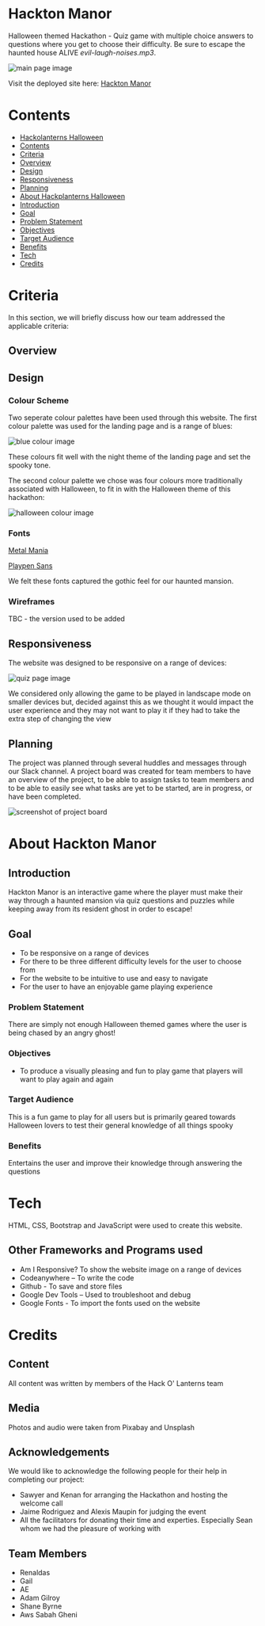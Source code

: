 # Hackton Manor
Halloween themed Hackathon - Quiz game with multiple choice answers to questions where you get to choose their
difficulty. Be sure to escape the haunted house ALIVE *evil-laugh-noises.mp3*.

![main page image](assets/images/readme-images/start-page.png)

Visit the deployed site here: [Hackton Manor](https://renaldas0.github.io/Hackolanterns-Halloween-Game/)

# Contents

- [Hackolanterns Halloween](#hackolanterns-halloween)
- [Contents](#contents)
- [Criteria](#criteria)
- [Overview](#overview)
- [Design](#design)
- [Responsiveness](#responsiveness)
- [Planning](#planning)
- [About Hackplanterns Halloween](#about-hackolanterns-halloween)
- [Introduction](#introduction)
- [Goal](#goal)
- [Problem Statement](#problem-statement)
- [Objectives](#objectives)
- [Target Audience](#target-audience)
- [Benefits](#benefits)
- [Tech](#tech)
- [Credits](#credits)

# Criteria

In this section, we will briefly discuss how our team addressed the applicable criteria:

## Overview

## Design

### Colour Scheme

Two seperate colour palettes have been used through this website. The first colour palette was used for the landing page and is a range of blues:

![blue colour image](assets/images/readme-images/blue-colours.png)

These colours fit well with the night theme of the landing page and set the spooky tone.

The second colour palette we chose was four colours more traditionally associated with Halloween, to fit in with the
Halloween theme of this hackathon:

![halloween colour image](assets/images/readme-images/halloween-colours.png)

### Fonts

[Metal Mania](https://fonts.google.com/specimen/Metal+Mania?query=metal+mania)

[Playpen Sans](https://fonts.google.com/specimen/Playpen+Sans)

We felt these fonts captured the gothic feel for our haunted mansion.

### Wireframes

TBC - the version used to be added

## Responsiveness

The website was designed to be responsive on a range of devices:

![quiz page image](assets/images/readme-images/quiz-page.png)

We considered only allowing the game to be played in landscape mode on smaller devices but, decided against this as we
thought it would impact the user experience and they may not want to play it if they had to take the extra step of
changing the view

## Planning

The project was planned through several huddles and messages through our Slack channel. A project board was created for team members to have an overview of the project, to be able to assign tasks to team members and to be able to easily see what tasks are yet to be started, are in progress, or have been completed.

![screenshot of project board](assets/images/readme-images/project-board.png)

# About Hackton Manor

## Introduction

Hackton Manor is an interactive game where the player must make their way through a haunted mansion via quiz questions and puzzles while keeping away from its resident ghost in order to escape!

## Goal

- To be responsive on a range of devices
- For there to be three different difficulty levels for the user to choose from
- For the website to be intuitive to use and easy to navigate
- For the user to have an enjoyable game playing experience

### Problem Statement

There are simply not enough Halloween themed games where the user is being chased by an angry ghost!

### Objectives

- To produce a visually pleasing and fun to play game that players will want to play again and again

### Target Audience

This is a fun game to play for all users but is primarily geared towards Halloween lovers to test their general knowledge of all things spooky

### Benefits

Entertains the user and improve their knowledge through answering the questions

# Tech

HTML, CSS, Bootstrap and JavaScript were used to create this website.

## Other Frameworks and Programs used

- Am I Responsive? To show the website image on a range of devices
- Codeanywhere – To write the code
- Github - To save and store files
- Google Dev Tools – Used to troubleshoot and debug
- Google Fonts - To import the fonts used on the website

# Credits

## Content

All content was written by members of the Hack O' Lanterns team

## Media

Photos and audio were taken from Pixabay and Unsplash

## Acknowledgements

We would like to acknowledge the following people for their help in completing our project:

- Sawyer and Kenan for arranging the Hackathon and hosting the welcome call
- Jaime Rodriguez and Alexis Maupin for judging the event
- All the facilitators for donating their time and experties. Especially Sean whom we had the pleasure of working with

## Team Members

- Renaldas
- Gail
- AE
- Adam Gilroy
- Shane Byrne
- Aws Sabah Gheni
